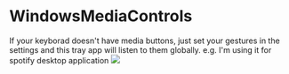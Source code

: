 # WindowsMediaControls
If your keyborad doesn't have media buttons, just set your gestures in the settings and this tray app will listen to them globally.
e.g. I'm using it for spotify desktop application ![](https://cdn.frankerfacez.com/emoticon/128194/1)

